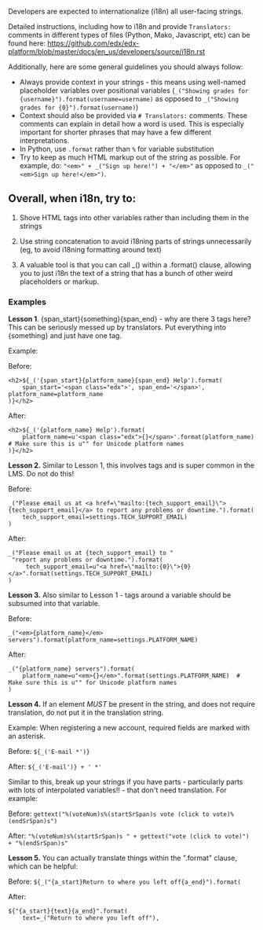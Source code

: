 Developers are expected to internationalize (i18n) all user-facing strings.

Detailed instructions, including how to i18n and provide `Translators:` comments in different types of files (Python, Mako, Javascript, etc) can be found here: https://github.com/edx/edx-platform/blob/master/docs/en_us/developers/source/i18n.rst

Additionally, here are some general guidelines you should always follow:

* Always provide context in your strings - this means using well-named placeholder variables over positional variables (`_("Showing grades for {username}").format(username=username)` as opposed to `_("Showing grades for {0}").format(username)`)
* Context should also be provided via `# Translators:` comments. These comments can explain in detail how a word is used. This is especially important for shorter phrases that may have a few different interpretations.
* In Python, use `.format` rather than `%` for variable substitution
* Try to keep as much HTML markup out of the string as possible. For example, do: `"<em>" + _("Sign up here!") + "</em>"` as opposed to `_("<em>Sign up here!</em>")`.


Overall, when i18n, try to:
--------
   1. Shove HTML tags into other variables rather than including them in the strings

   2. Use string concatenation to avoid i18ning parts of strings unnecessarily (eg, to avoid i18ning formatting around text)

   3. A valuable tool is that you can call _() within a .format() clause, allowing you to just i18n the text of a string that has a bunch of other weird placeholders or markup.

### Examples

**Lesson 1**. {span_start}{something}{span_end} - why are there 3 tags here? This can be seriously messed up by translators. Put everything into {something} and just have one tag.

Example:

Before:
```
<h2>${_('{span_start}{platform_name}{span_end} Help').format(
    span_start='<span class="edx">', span_end='</span>', platform_name=platform_name
)}</h2>
```

After:
```
<h2>${_('{platform_name} Help').format(
    platform_name=u'<span class="edx">{}</span>'.format(platform_name)  # Make sure this is u"" for Unicode platform names
)}</h2>
```

**Lesson 2.** Similar to Lesson 1, this involves <mailto> tags and is super common in the LMS. Do not do this!

Before: 
```
_("Please email us at <a href=\"mailto:{tech_support_email}\">{tech_support_email}</a> to report any problems or downtime.").format(
    tech_support_email=settings.TECH_SUPPORT_EMAIL)
)
```
After: 
```
_("Please email us at {tech_support_email} to "
 "report any problems or downtime.").format(
     tech_support_email=u"<a href=\"mailto:{0}\">{0}</a>".format(settings.TECH_SUPPORT_EMAIL)
)
```

**Lesson 3.** Also similar to Lesson 1 - tags around a variable should be subsumed into that variable.

Before:

`_("<em>{platform_name}</em> servers").format(platform_name=settings.PLATFORM_NAME)`

After:
```
_("{platform_name} servers").format(
    platform_name=u"<em>{}</em>".format(settings.PLATFORM_NAME)  # Make sure this is u"" for Unicode platform names
)
```

**Lesson 4.** If an element *MUST* be present in the string, and does not require translation, do not put it in the translation string.

Example: When registering a new account, required fields are marked with an asterisk.

Before: `${_('E-mail *')}`

After: `${_('E-mail')} + ' *'`


Similar to this, break up your strings if you have parts - particularly parts with lots of interpolated variables!! - that don't need translation. For example:


Before: `gettext("%(voteNum)s%(startSrSpan)s vote (click to vote)%(endSrSpan)s")`



After: `"%(voteNum)s%(startSrSpan)s " + gettext("vote (click to vote)") + "%(endSrSpan)s"`



**Lesson 5.** You can actually translate things within the ".format" clause, which can be helpful:


Before: `${_("{a_start}Return to where you left off{a_end}").format(`


After:
```
${"{a_start}{text}{a_end}".format(
    text=_("Return to where you left off"),
```